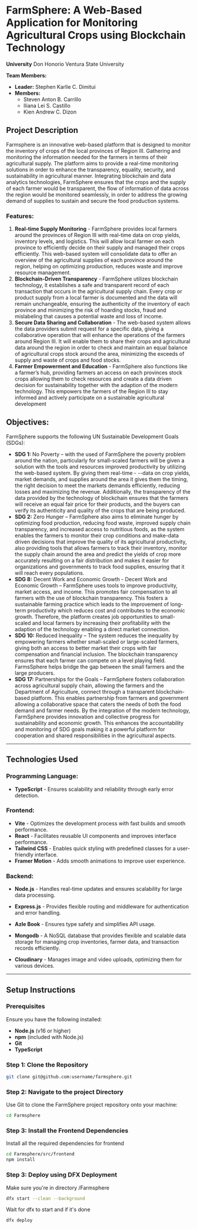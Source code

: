 # FarmSphere: A Web-Based Application for Monitoring Agricultural Crops using Blockchain Technology

**University**
Don Honorio Ventura State University

**Team Members:**
- **Leader:** Stephen Karlle C. Dimitui
- **Members:**
  - Steven Anton B. Carrillo
  - Iliana Lei S. Castillo
  - Kien Andrew C. Dizon

## Project Description
Farmsphere is an innovative web-based platform that is designed to monitor the inventory of crops of the local provinces of Region III. Gathering and monitoring the information needed for the farmers in terms of their agricultural supply. The platform aims to provide a real-time monitoring solutions in order to enhance the transparency, equality, security, and sustainability in agricultural manner. Integrating blockchain and data analytics technologies, FarmSphere ensures that the crops and the supply of each farmer would be transparent, the flow of information of data across the region would be monitored seamlessly, in order to address the growing demand of supplies to sustain and secure the food production systems.  

### Features:
1. **Real-time Supply Monitoring** - FarmSphere provides local farmers around the provinces of Region III with real-time data on crop yields, inventory levels, and logistics. This will allow local farmer on each province to efficiently decide on their supply and managed their crops efficiently. This web-based system will consolidate data to offer an overview of the agricultural supplies of each province around the region, helping on optimizing production, reduces waste and improve resource management.
2. **Blockchain-Driven Transparency** - FarmSphere utilizes blockchain technology, it establishes a safe and transparent record of each transaction that occurs in the agricultural supply chain. Every crop or product supply from a local farmer is documented and the data will remain unchangeable, ensuring the authenticity of the inventory of each province and minimizing the risk of hoarding stocks, fraud and mislabeling that causes a potential waste and loss of income.
3. **Secure Data Sharing and Collaboration** - The web-based system allows the data providers submit request for a specific data, giving a collaborative operation that will enhance the operations of the farmers around Region III. It will enable them to share their crops and agricultural data around the region in order to check and maintain an equal balance of agricultural crops stock around the area, minimizing the exceeds of supply and waste of crops and food stocks.
4. **Farmer Empowerment and Education** - FarmSphere also functions like a farmer’s hub, providing farmers an access on each provinces stock crops allowing them to check resources and create a data driven decision for sustainability together with the adaption of the modern technology. This empowers the farmers of the Region III to stay informed and actively participate on a sustainable agricultural development

## Objectives:
FarmSphere supports the following UN Sustainable Development Goals (SDGs):
- **SDG 1:** No Poverty – with the used of FarmSphere the poverty problem around the nation, particularly for small-scaled farmers will be given a solution with the tools and resources improved productivity by utilizing the web-based system. By giving them real-time - --data on crop yields, market demands, and supplies around the area it gives them the timing, the right decision to meet the markets demands efficiently, reducing losses and maximizing the revenue. Additionally, the transparency of the data provided by the technology of blockchain ensures that the farmers will receive an equal fair price for their products, and the buyers can verify its authenticity and quality of the crops that are being produced.
- **SDG 2:** Zero Hunger – FarmSphere also aims to eliminate hunger by optimizing food production, reducing food waste, improved supply chain transparency, and increased access to nutritious foods, as the system enables the farmers to monitor their crop conditions and make-data driven decisions that improve the quality of its agricultural productivity, also providing tools that allows farmers to track their inventory, monitor the supply chain around the area and predict the yields of crop more accurately resulting on a fair distribution and makes it easier for organizations and governments to track food supplies, ensuring that it will reach every populations.
- **SDG 8:** Decent Work and Economic Growth -  Decent Work and Economic Growth – FarmSphere uses tools to improve productivity, market access, and income. This promotes fair compensation to all farmers with the use of blockchain transparency. This fosters a sustainable farming practice which leads to the improvement of long-term productivity which reduces cost and contributes to the economic growth. Therefore, the platform creates job opportunities to small-scaled and local farmers by increasing their profitability with the adaption of the technology enabling a direct market connection.
- **SDG 10:** Reduced Inequality – The system reduces the inequality by empowering farmers whether small-scaled or large-scaled farmers, giving both an access to better market their crops with fair compensation and financial inclusion. The blockchain transparency ensures that each farmer can compete on a level playing field. FarmsSphere helps bridge the gap between the small farmers and the large producers.
- **SDG 17:** Partnerships for the Goals – FarmSphere fosters collaboration across agricultural supply chain, allowing the farmers and the Department of Agriculture, connect through a transparent blockchain-based platform. This enables partnership from farmers and government allowing a collaborative space that caters the needs of both the food demand and farmer needs. By the integration of the modern technology, FarmSphere provides innovation and collective progress for sustainability and economic growth. This enhances the accountability and monitoring of SDG goals making it a powerful platform for cooperation and shared responsibilities in the agricultural aspects.


---

## Technologies Used
### Programming Language:
- **TypeScript** - Ensures scalability and reliability through early error detection.

### Frontend:
- **Vite** - Optimizes the development process with fast builds and smooth performance.
- **React** - Facilitates reusable UI components and improves interface performance.
- **Tailwind CSS** - Enables quick styling with predefined classes for a user-friendly interface.
- **Framer Motion** - Adds smooth animations to improve user experience.

### Backend:
- **Node.js** - Handles real-time updates and ensures scalability for large data processing.
- **Express.js** - Provides flexible routing and middleware for authentication and error handling.
- **Azle Book** - Ensures type safety and simplifies API usage.
- **Mongodb** - A NoSQL database that provides flexible and scalable data storage for managing crop inventories, farmer data, and transaction records efficiently.

- **Cloudinary** - Manages image and video uploads, optimizing them for various devices.

---

## Setup Instructions

### Prerequisites
Ensure you have the following installed:
- **Node.js** (v16 or higher)
- **npm** (included with Node.js)
- **Git**
- **TypeScript**

### Step 1: Clone the Repository
```bash
git clone git@github.com:username/farmsphere.git
```
### Step 2: Navigate to the project Directory
Use Git to clone the FarmSphere project repository onto your machine:
```bash
cd Farmsphere
```
### Step 3: Install the Frontend Dependencies
Install all the required dependencies for frontend
```bash
cd Farmsphere/src/frontend
npm install
```
### Step 3: Deploy using DFX Deployment
Make sure you're in directory /Farmsphere 
```bash
dfx start --clean --background
```
Wait for dfx to start and if it's done
```
dfx deploy
```

